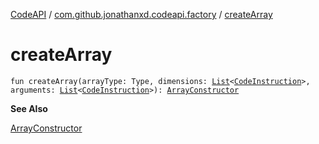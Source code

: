 [CodeAPI](../index.md) / [com.github.jonathanxd.codeapi.factory](index.md) / [createArray](.)

# createArray

`fun createArray(arrayType: Type, dimensions: `[`List`](https://kotlinlang.org/api/latest/jvm/stdlib/kotlin.collections/-list/index.html)`<`[`CodeInstruction`](../com.github.jonathanxd.codeapi/-code-instruction.md)`>, arguments: `[`List`](https://kotlinlang.org/api/latest/jvm/stdlib/kotlin.collections/-list/index.html)`<`[`CodeInstruction`](../com.github.jonathanxd.codeapi/-code-instruction.md)`>): `[`ArrayConstructor`](../com.github.jonathanxd.codeapi.base/-array-constructor/index.md)

**See Also**

[ArrayConstructor](../com.github.jonathanxd.codeapi.base/-array-constructor/index.md)

